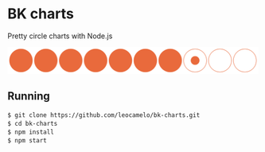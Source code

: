 # BK charts

Pretty circle charts with Node.js

![Example](https://raw.githubusercontent.com/leocamelo/bk-charts/master/example.png)

## Running

```bash
$ git clone https://github.com/leocamelo/bk-charts.git
$ cd bk-charts
$ npm install
$ npm start
```
